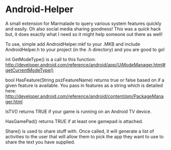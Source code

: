 Android-Helper
==============
A small extension for Marmalade to query various system features quickly and easily. Oh also social media sharing goodness! 
This was a quick hack but, it does exactly what I need so it might help someone out there as well!

To use, simple add AndroidHelper.mkf to your .MKB and include AndroidHelper.h to your project (in the .h directory) and you are good to go!

int GetModeType() is a call to this function:
http://developer.android.com/reference/android/app/UiModeManager.html#getCurrentModeType()

bool HasFeature(String pszFeatureName) returns true or false based on if a given feature is available. You pass in features as a string which is detailed here:
http://developer.android.com/reference/android/content/pm/PackageManager.html

IsTV() returns TRUE if your game is running on an Android TV device.

HasGamePad() returns TRUE if at least one gamepad is attached.

Share() is used to share stuff with. Once called, it will generate a list of activities to the user that will allow them to pick the app they want to use to share the text you have supplied.


